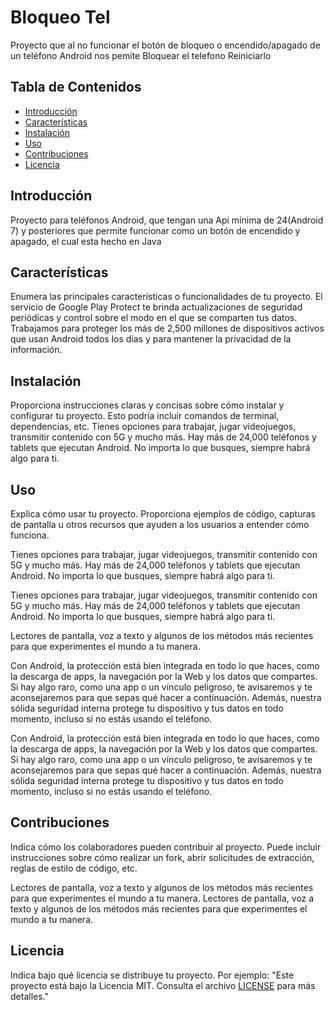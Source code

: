 # Bloqueo Tel

Proyecto que al no funcionar el botón de bloqueo o encendido/apagado de un teléfono Android nos pemite
Bloquear el telefono
Reiniciarlo

## Tabla de Contenidos

- [Introducción](#introducción)
- [Características](#características)
- [Instalación](#instalación)
- [Uso](#uso)
- [Contribuciones](#contribuciones)
- [Licencia](#licencia)

## Introducción

Proyecto para teléfonos Android, que tengan una Api mínima de 24(Android 7) y posteriores que permite funcionar
como un botón de encendido y apagado, el cual esta hecho en Java

## Características

Enumera las principales características o funcionalidades de tu proyecto.
El servicio de Google Play Protect te brinda actualizaciones de seguridad periódicas y control sobre el modo en el que se comparten tus datos. Trabajamos para proteger los más de 2,500 millones de dispositivos activos que usan Android todos los días y para mantener la privacidad de la información.


## Instalación

Proporciona instrucciones claras y concisas sobre cómo instalar y configurar tu proyecto. Esto podría incluir comandos de terminal, dependencias, etc.
Tienes opciones para trabajar, jugar videojuegos, transmitir contenido con 5G y mucho más. Hay más de 24,000 teléfonos y tablets que ejecutan Android. No importa lo que busques, siempre habrá algo para ti.

## Uso

Explica cómo usar tu proyecto. Proporciona ejemplos de código, capturas de pantalla u otros recursos que ayuden a los usuarios a entender cómo funciona.

Tienes opciones para trabajar, jugar videojuegos, transmitir contenido con 5G y mucho más. Hay más de 24,000 teléfonos y tablets que ejecutan Android. No importa lo que busques, siempre habrá algo para ti.

Tienes opciones para trabajar, jugar videojuegos, transmitir contenido con 5G y mucho más. Hay más de 24,000 teléfonos y tablets que ejecutan Android. No importa lo que busques, siempre habrá algo para ti.

Lectores de pantalla, voz a texto y algunos de los métodos más recientes para que experimentes el mundo a tu manera.

Con Android, la protección está bien integrada en todo lo que haces, como la descarga de apps, la navegación por la Web y los datos que compartes. Si hay algo raro, como una app o un vínculo peligroso, te avisaremos y te aconsejaremos para que sepas qué hacer a continuación. Además, nuestra sólida seguridad interna protege tu dispositivo y tus datos en todo momento, incluso si no estás usando el teléfono.

Con Android, la protección está bien integrada en todo lo que haces, como la descarga de apps, la navegación por la Web y los datos que compartes. Si hay algo raro, como una app o un vínculo peligroso, te avisaremos y te aconsejaremos para que sepas qué hacer a continuación. Además, nuestra sólida seguridad interna protege tu dispositivo y tus datos en todo momento, incluso si no estás usando el teléfono.

## Contribuciones

Indica cómo los colaboradores pueden contribuir al proyecto. Puede incluir instrucciones sobre cómo realizar un fork, abrir solicitudes de extracción, reglas de estilo de código, etc.

Lectores de pantalla, voz a texto y algunos de los métodos más recientes para que experimentes el mundo a tu manera.
Lectores de pantalla, voz a texto y algunos de los métodos más recientes para que experimentes el mundo a tu manera.

## Licencia

Indica bajo qué licencia se distribuye tu proyecto. Por ejemplo: "Este proyecto está bajo la Licencia MIT. Consulta el archivo [LICENSE](LICENSE) para más detalles."